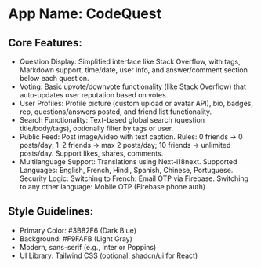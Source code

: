 # **App Name**: CodeQuest

## Core Features:

- Question Display: Simplified interface like Stack Overflow, with tags, Markdown support, time/date, user info, and answer/comment section below each question.
- Voting: Basic upvote/downvote functionality (like Stack Overflow) that auto-updates user reputation based on votes.
- User Profiles: Profile picture (custom upload or avatar API), bio, badges, rep, questions/answers posted, and friend list functionality.
- Search Functionality: Text-based global search (question title/body/tags), optionally filter by tags or user.
- Public Feed: Post image/video with text caption. Rules: 0 friends → 0 posts/day; 1–2 friends → max 2 posts/day; 10 friends → unlimited posts/day. Support likes, shares, comments.
- Multilanguage Support: Translations using Next-i18next. Supported Languages: English, French, Hindi, Spanish, Chinese, Portuguese. Security Logic: Switching to French: Email OTP via Firebase. Switching to any other language: Mobile OTP (Firebase phone auth)

## Style Guidelines:

- Primary Color: #3B82F6 (Dark Blue)
- Background: #F9FAFB (Light Gray)
- Modern, sans-serif (e.g., Inter or Poppins)
- UI Library: Tailwind CSS (optional: shadcn/ui for React)